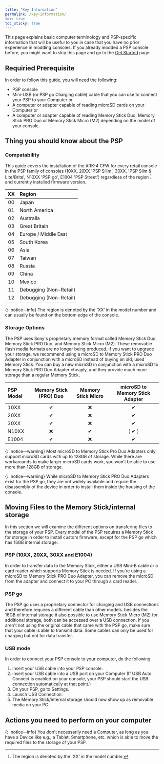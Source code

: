 ```yaml
---
title: "Key Information"
permalink: /key-information/
toc: true
toc_sticky: true
---
```

This page explains basic computer terminology and PSP-specific information that will be useful to you in case that you have no prior experience in modding consoles.
If you already modded a PSP console before, you might want to skip this page and go to the [Get Started](get-started) page.

## Requiried Prerequisite
In order to follow this guide, you will need the following:
- PSP console
- Mini-USB (or PSP go Charging cable) cable that you can use to connect your PSP to your Computer or
- A computer or adapter capable of reading microSD cards on your Computer or
- A computer or adapter capable of reading Memory Stick Duo, Memory Stick PRO Duo or Memory Stick Micro (M2) depending on the model of your console.


## Thing you should know about the PSP

### Compatability
This guide covers the installation of the ARK-4 CFW for every retail console in the PSP family of consoles (10XX, 20XX 'PSP Sllim', 30XX, 'PSP Slim & Lite/Brite', N10XX 'PSP go', E1004 'PSP Street') regardless of the region [^1] and currently installed firmware version.

[^1]: The region is denoted by the 'XX' in the model number.

| XX | Region                   |
|:--:|:-------------------------|
| 00 | Japan                    |
| 01 | North America            |
| 02 | Australia                |
| 03 | Great Britain            |
| 04 | Europe / Middle East     |
| 05 | South Korea              |
| 06 | Asia                     |
| 07 | Taiwan                   |
| 08 | Russia                   |
| 09 | China                    |
| 10 | Mexico                   |
| 11 | Debugging (Non-Retail)   |
| 12 | Debugging (Non-Retail)   |

{: .notice--info}
The region is denoted by the 'XX' in the model number and can usually be found on the bottom edge of the console.

### Storage Options
The PSP uses Sony's proprietary memory format called Memory Stick Duo, Memory Stick PRO Duo, and Memory Stick Micro (M2). These removable flash media formats are no longer being produced.
If you want to upgrade your storage, we recommend using a microSD to Memory Stick PRO Duo Adapter in conjunction with a microSD instead of buying an old, used Memory Stick.
You can buy a new microSD in conjunction with a microSD to Memory Stick PRO Duo Adapter cheaply, and they provide much more storage than a regular Memory Stick.

| PSP Model | Memory Stick (PRO) Duo | Memory Stick Micro | microSD to Memory Stick Adapter |
|:---------|:----------------------:|:------------------:|:-------------------------------:|
| 10XX  |   ✔  | ❌ | ✔       |
| 20XX  |   ✔  | ❌ | ✔       |
| 30XX  |   ✔  | ❌ | ✔       |
| N10XX |   ❌ | ✔  | ( ✔ )   |
| E1004 |   ✔  | ❌ | ✔       |


{: .notice--warning}
Most microSD to Memory Stick Pro Duo Adapters only support microSD cards with up to 128GB of storage.
While there are workarounds to make larger microSD cards work, you won't be able to use more than 128GB of storage.

{: .notice--warning}
While microSD to Memory Stick PRO Duo Adapters exist for the PSP go, they are not widely available and require the disassembly of the device in order to install them inside the housing of the console.

## Moving Files to the Memory Stick/internal storage
In this section we will examine the different options on transfering files to the storage of your PSP.
Every model of the PSP requires a Memory Stick for storage in order to install custom firmware, except for the PSP go which has 16GB internal storage.

### PSP (10XX, 20XX, 30XX and E1004)
In order to transfer data to the Memory Stick, either a USB Mini-B cable or a card reader which supports Memory Stick is needed.
If you're using a microSD to Memory Stick PRO Duo Adapter, you can remove the microSD from the adapter and connect it to your PC through a card reader.


### PSP go
The PSP go uses a proprietary connector for charging and USB connections and therefore requires a different cable than other models.
besides the 16GB of internal storage it also possible to use Memory Stick Micro (M2) for additional storage, both can be accessed over a USB connection.
If you aren't not using the original cable that came with the PSP go, make sure that your cable is able to transmit data. 
Some cables can only be used for charging but not for data transfer.

### USB mode
In order to connect your PSP console to your computer, do the following.
1. insert your USB cable into your PSP console.
2. insert your USB cable into a USB port on your Computer (If USB Auto Connect is enabled on your console, your PSP should start the USB connection automatically at that point.)
3. On your PSP, go to Settings.
4. Launch USB Connection.
5. The Memory Stick/internal storage should now show up as removable media on your PC.

## Actions you need to perform on your computer

{: .notice--info}
You don't necessarily need a Computer, as long as you have a Device like e.g., a Tablet, Smartphone, etc. which is able to move the required files to the storage of your PSP.



